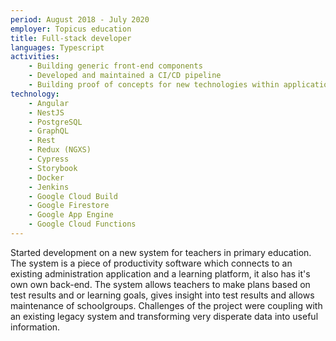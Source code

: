 ```yaml
---
period: August 2018 - July 2020
employer: Topicus education
title: Full-stack developer
languages: Typescript
activities:
    - Building generic front-end components
    - Developed and maintained a CI/CD pipeline
    - Building proof of concepts for new technologies within application
technology:
    - Angular
    - NestJS
    - PostgreSQL
    - GraphQL
    - Rest
    - Redux (NGXS)
    - Cypress
    - Storybook
    - Docker
    - Jenkins
    - Google Cloud Build
    - Google Firestore
    - Google App Engine
    - Google Cloud Functions 
---
```

Started development on a new system for teachers in primary education. 
The system is a piece of productivity software which connects to an existing administration application and a learning platform, it also has it's own own back-end. 
The system allows teachers to make plans based on test results and or learning goals, gives insight into test results and allows maintenance of schoolgroups.
Challenges of the project were coupling with an existing legacy system and transforming very disperate data into useful information.
